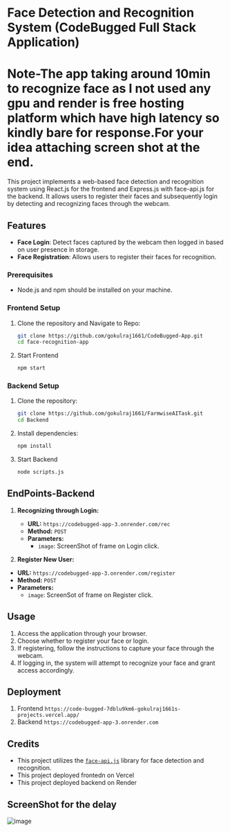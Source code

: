 # Face Detection and Recognition System (CodeBugged Full Stack Application)
# Note-The app taking around 10min to recognize face as I not used any gpu and render is free hosting platform which have high latency so kindly bare for response.For your idea attaching screen shot at the end.
This project implements a web-based face detection and recognition system using React.js for the frontend and Express.js with face-api.js for the backend. It allows users to register their faces and subsequently login by detecting and recognizing faces through the webcam.

## Features

- **Face Login**: Detect faces captured by the webcam then logged in based on user presence in storage.
- **Face Registration**: Allows users to register their faces for recognition.

### Prerequisites

- Node.js and npm should be installed on your machine.

### Frontend Setup
1. Clone the repository and Navigate to Repo:
    ```bash
    git clone https://github.com/gokulraj1661/CodeBugged-App.git
    cd face-recognition-app
    ```
2. Start Frontend
    ```bash
    npm start
    ```
### Backend Setup
1. Clone the repository:
    ```bash
    git clone https://github.com/gokulraj1661/FarmwiseAITask.git
    cd Backend
    ```
3. Install dependencies:
    ```bash
    npm install
    ```
3. Start Backend
    ```bash
    node scripts.js
    ```

## EndPoints-Backend
1. **Recognizing through Login:**
   - **URL:** `https://codebugged-app-3.onrender.com/rec`
   - **Method:** `POST`
   - **Parameters:**
     - `image`: ScreenShot of frame on Login click.
       
1. **Register New User:**
  - **URL:** `https://codebugged-app-3.onrender.com/register`
   - **Method:** `POST`
   - **Parameters:**
     - `image`: ScreenSot of frame on Register click.

## Usage

1. Access the application through your browser.
2. Choose whether to register your face or login.
3. If registering, follow the instructions to capture your face through the webcam.
4. If logging in, the system will attempt to recognize your face and grant access accordingly.

## Deployment
1. Frontend `https://code-bugged-7dblu9km6-gokulraj1661s-projects.vercel.app/`
2. Backend `https://codebugged-app-3.onrender.com`

## Credits

- This project utilizes the [`face-api.js`](https://github.com/justadudewhohacks/face-api.js/) library for face detection and recognition.
- This project deployed frontedn on Vercel
- This project deployed backend on Render
## ScreenShot for the delay
![image](https://github.com/gokulraj1661/CodeBugged-App/assets/90254712/c9ab8b32-8d17-472d-af4a-0d2cb7876177)

